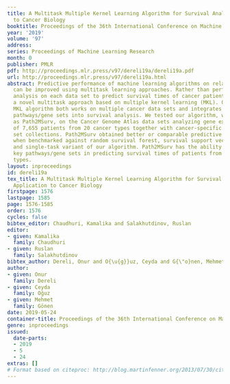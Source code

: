```yaml
---
title: A Multitask Multiple Kernel Learning Algorithm for Survival Analysis with Application
  to Cancer Biology
booktitle: Proceedings of the 36th International Conference on Machine Learning
year: '2019'
volume: '97'
address: 
series: Proceedings of Machine Learning Research
month: 0
publisher: PMLR
pdf: http://proceedings.mlr.press/v97/dereli19a/dereli19a.pdf
url: http://proceedings.mlr.press/v97/dereli19a.html
abstract: Predictive performance of machine learning algorithms on related problems
  can be improved using multitask learning approaches. Rather than performing survival
  analysis on each data set to predict survival times of cancer patients, we developed
  a novel multitask approach based on multiple kernel learning (MKL). Our multitask
  MKL algorithm both works on multiple cancer data sets and integrates cancer-related
  pathways/gene sets into survival analysis. We tested our algorithm, which is named
  as Path2MSurv, on the Cancer Genome Atlas data sets analyzing gene expression profiles
  of 7,655 patients from 20 cancer types together with cancer-specific pathway/gene
  set collections. Path2MSurv obtained better or comparable predictive performance
  when benchmarked against random survival forest, survival support vector machine,
  and single-task variant of our algorithm. Path2MSurv has the ability to identify
  key pathways/gene sets in predicting survival times of patients from different cancer
  types.
layout: inproceedings
id: dereli19a
tex_title: A Multitask Multiple Kernel Learning Algorithm for Survival Analysis with
  Application to Cancer Biology
firstpage: 1576
lastpage: 1585
page: 1576-1585
order: 1576
cycles: false
bibtex_editor: Chaudhuri, Kamalika and Salakhutdinov, Ruslan
editor:
- given: Kamalika
  family: Chaudhuri
- given: Ruslan
  family: Salakhutdinov
bibtex_author: Dereli, Onur and O{\u{g}}uz, Ceyda and G{\"o}nen, Mehmet
author:
- given: Onur
  family: Dereli
- given: Ceyda
  family: Oğuz
- given: Mehmet
  family: Gönen
date: 2019-05-24
container-title: Proceedings of the 36th International Conference on Machine Learning
genre: inproceedings
issued:
  date-parts:
  - 2019
  - 5
  - 24
extras: []
# Format based on citeproc: http://blog.martinfenner.org/2013/07/30/citeproc-yaml-for-bibliographies/
---
```

